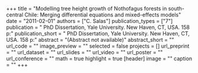 +++
title = "Modelling tree height growth of Nothofagus forests in south-central Chile: Merging differential equations and mixed-effects models"
date = "2011-02-01"
authors = ["C. Salas"]
publication_types = ["7"]
publication = " PhD Dissertation, Yale University. New Haven, CT, USA. 158 p:"
publication_short = " PhD Dissertation, Yale University. New Haven, CT, USA. 158 p:"
abstract = "(Abstract not available)"
abstract_short = ""
url_code = ""
image_preview = ""
selected = false
projects = []
url_preprint = ""
url_dataset = ""
url_slides = ""
url_video = ""
url_poster = ""
url_conference = ""
math = true
highlight = true
[header]
image = ""
caption = ""
+++
